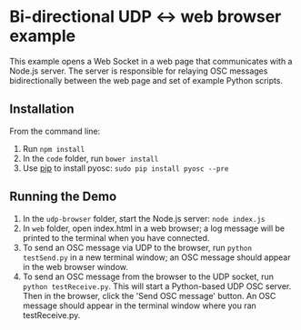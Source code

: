 # Bi-directional UDP <-> web browser example

This example opens a Web Socket in a web page that communicates with a Node.js server.
The server is responsible for relaying OSC messages bidirectionally between the web page and set of
example Python scripts.

## Installation

From the command line:
1. Run <code>npm install</code>
2. In the <code>code</code> folder, run <code>bower install</code>
3. Use [pip](https://pypi.python.org/pypi/pip) to install pyosc: <code>sudo pip install pyosc --pre</code>

## Running the Demo

1. In the <code>udp-browser</code> folder, start the Node.js server: <code>node index.js</code>
2. In <code>web</code> folder, open index.html in a web browser; a log message will be printed to the terminal when you have connected.
3. To send an OSC message via UDP to the browser, run <code>python testSend.py</code> in a new terminal window; an OSC message should appear in the web browser window.
4. To send an OSC message from the browser to the UDP socket, run <code>python testReceive.py</code>. This will start a Python-based UDP OSC server. Then in the browser, click the 'Send OSC message' button. An OSC message should appear in the terminal window where you ran testReceive.py.
